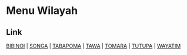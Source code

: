 # Menu Wilayah

## Link

[BIBINOI](https://github.com/gigit-pemilu/pemilu-2024-82-maluku-utara/tree/main/pileg-dpr/hitung-suara/sub/82-maluku-utara/sub/04-halmahera-selatan/sub/22-bacan-timur-tengah/sub/2005-bibinoi)
 | 
[SONGA](https://github.com/gigit-pemilu/pemilu-2024-82-maluku-utara/tree/main/pileg-dpr/hitung-suara/sub/82-maluku-utara/sub/04-halmahera-selatan/sub/22-bacan-timur-tengah/sub/2006-songa)
 | 
[TABAPOMA](https://github.com/gigit-pemilu/pemilu-2024-82-maluku-utara/tree/main/pileg-dpr/hitung-suara/sub/82-maluku-utara/sub/04-halmahera-selatan/sub/22-bacan-timur-tengah/sub/2004-tabapoma)
 | 
[TAWA](https://github.com/gigit-pemilu/pemilu-2024-82-maluku-utara/tree/main/pileg-dpr/hitung-suara/sub/82-maluku-utara/sub/04-halmahera-selatan/sub/22-bacan-timur-tengah/sub/2007-tawa)
 | 
[TOMARA](https://github.com/gigit-pemilu/pemilu-2024-82-maluku-utara/tree/main/pileg-dpr/hitung-suara/sub/82-maluku-utara/sub/04-halmahera-selatan/sub/22-bacan-timur-tengah/sub/2002-tomara)
 | 
[TUTUPA](https://github.com/gigit-pemilu/pemilu-2024-82-maluku-utara/tree/main/pileg-dpr/hitung-suara/sub/82-maluku-utara/sub/04-halmahera-selatan/sub/22-bacan-timur-tengah/sub/2003-tutupa)
 | 
[WAYATIM](https://github.com/gigit-pemilu/pemilu-2024-82-maluku-utara/tree/main/pileg-dpr/hitung-suara/sub/82-maluku-utara/sub/04-halmahera-selatan/sub/22-bacan-timur-tengah/sub/2001-wayatim)

